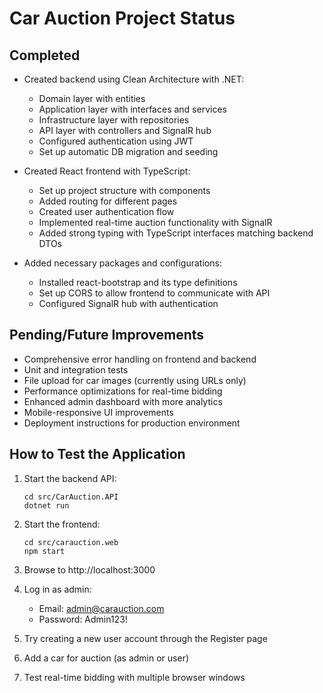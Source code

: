 # Car Auction Project Status

## Completed

- Created backend using Clean Architecture with .NET:
  - Domain layer with entities
  - Application layer with interfaces and services
  - Infrastructure layer with repositories
  - API layer with controllers and SignalR hub
  - Configured authentication using JWT
  - Set up automatic DB migration and seeding

- Created React frontend with TypeScript:
  - Set up project structure with components
  - Added routing for different pages
  - Created user authentication flow
  - Implemented real-time auction functionality with SignalR
  - Added strong typing with TypeScript interfaces matching backend DTOs

- Added necessary packages and configurations:
  - Installed react-bootstrap and its type definitions
  - Set up CORS to allow frontend to communicate with API
  - Configured SignalR hub with authentication

## Pending/Future Improvements

- Comprehensive error handling on frontend and backend
- Unit and integration tests
- File upload for car images (currently using URLs only)
- Performance optimizations for real-time bidding
- Enhanced admin dashboard with more analytics
- Mobile-responsive UI improvements
- Deployment instructions for production environment

## How to Test the Application

1. Start the backend API:
   ```
   cd src/CarAuction.API
   dotnet run
   ```

2. Start the frontend:
   ```
   cd src/carauction.web
   npm start
   ```

3. Browse to http://localhost:3000

4. Log in as admin:
   - Email: admin@carauction.com
   - Password: Admin123!
   
5. Try creating a new user account through the Register page

6. Add a car for auction (as admin or user)

7. Test real-time bidding with multiple browser windows
